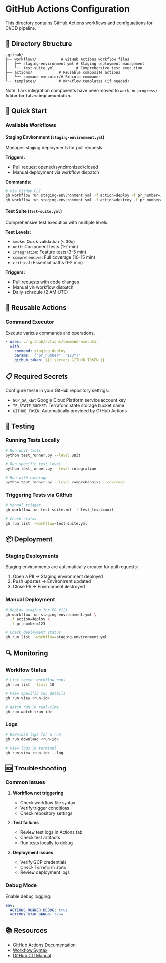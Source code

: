 # GitHub Actions Configuration

This directory contains GitHub Actions workflows and configurations for CI/CD pipeline.

## 📁 Directory Structure

```
.github/
├── workflows/           # GitHub Actions workflow files
│   ├── staging-environment.yml # Staging deployment management
│   └── test-suite.yml          # Comprehensive test execution
├── actions/            # Reusable composite actions
│   └── command-executor/# Execute commands
└── templates/          # Workflow templates (if needed)
```

Note: Lark integration components have been moved to `work_in_progress/` folder for future implementation.

## 🚀 Quick Start

### Available Workflows

#### Staging Environment (`staging-environment.yml`)
Manages staging deployments for pull requests.

**Triggers:**
- Pull request opened/synchronized/closed
- Manual deployment via workflow dispatch

**Commands:**
```bash
# Via GitHub CLI
gh workflow run staging-environment.yml -f action=deploy -f pr_number=123
gh workflow run staging-environment.yml -f action=destroy -f pr_number=123
```

#### Test Suite (`test-suite.yml`)
Comprehensive test execution with multiple levels.

**Test Levels:**
- `smoke`: Quick validation (< 30s)
- `unit`: Component tests (1-2 min)
- `integration`: Feature tests (3-5 min)
- `comprehensive`: Full coverage (10-15 min)
- `critical`: Essential paths (1-2 min)

**Triggers:**
- Pull requests with code changes
- Manual via workflow dispatch
- Daily schedule (2 AM UTC)

## 🔧 Reusable Actions

### Command Executor
Execute various commands and operations.

```yaml
- uses: ./.github/actions/command-executor
  with:
    command: staging-deploy
    params: '{"pr_number": "123"}'
    github_token: ${{ secrets.GITHUB_TOKEN }}
```

## 📋 Required Secrets

Configure these in your GitHub repository settings:

- `GCP_SA_KEY`: Google Cloud Platform service account key
- `TF_STATE_BUCKET`: Terraform state storage bucket name
- `GITHUB_TOKEN`: Automatically provided by GitHub Actions

## 🧪 Testing

### Running Tests Locally

```bash
# Run unit tests
python test_runner.py --level unit

# Run specific test level
python test_runner.py --level integration

# Run with coverage
python test_runner.py --level comprehensive --coverage
```

### Triggering Tests via GitHub

```bash
# Manual trigger
gh workflow run test-suite.yml -f test_level=unit

# Check status
gh run list --workflow=test-suite.yml
```

## 📦 Deployment

### Staging Deployments

Staging environments are automatically created for pull requests:

1. Open a PR → Staging environment deployed
2. Push updates → Environment updated
3. Close PR → Environment destroyed

### Manual Deployment

```bash
# Deploy staging for PR #123
gh workflow run staging-environment.yml \
  -f action=deploy \
  -f pr_number=123

# Check deployment status
gh run list --workflow=staging-environment.yml
```

## 🔍 Monitoring

### Workflow Status

```bash
# List recent workflow runs
gh run list --limit 10

# View specific run details
gh run view <run-id>

# Watch run in real-time
gh run watch <run-id>
```

### Logs

```bash
# Download logs for a run
gh run download <run-id>

# View logs in terminal
gh run view <run-id> --log
```

## 🆘 Troubleshooting

### Common Issues

1. **Workflow not triggering**
   - Check workflow file syntax
   - Verify trigger conditions
   - Check repository settings

2. **Test failures**
   - Review test logs in Actions tab
   - Check test artifacts
   - Run tests locally to debug

3. **Deployment issues**
   - Verify GCP credentials
   - Check Terraform state
   - Review deployment logs

### Debug Mode

Enable debug logging:
```yaml
env:
  ACTIONS_RUNNER_DEBUG: true
  ACTIONS_STEP_DEBUG: true
```

## 📚 Resources

- [GitHub Actions Documentation](https://docs.github.com/en/actions)
- [Workflow Syntax](https://docs.github.com/en/actions/reference/workflow-syntax-for-github-actions)
- [GitHub CLI Manual](https://cli.github.com/manual/)